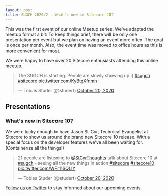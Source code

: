 ```yaml
---
layout: post
title: SUGCH 2020/2 - What's new in Sitecore 10?
---
```


This was the first event of our online Meetup series. We've adapted the meetup format a bit: To keep things brief, there will be only one presentation per event but we plan on having an event more often. The goal is once per month. Also, the event time was moved to office hours as this is more convenient for most.

We were happy to have over 20 Sitecore enthusiasts attending this online meetup.

<blockquote class="twitter-tweet"><p lang="en" dir="ltr">The SUGCH is starting. People are slowly showing up :) <a href="https://twitter.com/hashtag/sugch?src=hash&amp;ref_src=twsrc%5Etfw">#sugch</a> <a href="https://twitter.com/hashtag/sitecore?src=hash&amp;ref_src=twsrc%5Etfw">#sitecore</a> <a href="https://t.co/KyBtgXfnmn">pic.twitter.com/KyBtgXfnmn</a></p>&mdash; Tobias Studer (@studert) <a href="https://twitter.com/studert/status/1318552381693612032?ref_src=twsrc%5Etfw">October 20, 2020</a></blockquote> <script async src="https://platform.twitter.com/widgets.js" charset="utf-8"></script>

## Presentations

### What's new in Sitecore 10?

We were lucky enough to have Jason St-Cyr, Technical Evangelist at Sitecore to show us around the brand new Sitecore 10 release. With a special focus on the developer features we've all been waiting for. (Containerize all the things!)

<blockquote class="twitter-tweet"><p lang="en" dir="ltr">21 people are listening to <a href="https://twitter.com/StCyrThoughts?ref_src=twsrc%5Etfw">@StCyrThoughts</a> talk about Sitecore 10 at <a href="https://twitter.com/hashtag/sugch?src=hash&amp;ref_src=twsrc%5Etfw">#sugch</a> - seeing all the new things in action <a href="https://twitter.com/hashtag/sitecore?src=hash&amp;ref_src=twsrc%5Etfw">#sitecore</a> <a href="https://twitter.com/hashtag/sitecore10?src=hash&amp;ref_src=twsrc%5Etfw">#sitecore10</a> <a href="https://t.co/WFr11SQLIY">pic.twitter.com/WFr11SQLIY</a></p>&mdash; Tobias Studer (@studert) <a href="https://twitter.com/studert/status/1318563139538006020?ref_src=twsrc%5Etfw">October 20, 2020</a></blockquote> <script async src="https://platform.twitter.com/widgets.js" charset="utf-8"></script>


[Follow us on Twitter](https://twitter.com/sugch) to stay informed about our upcoming events.
